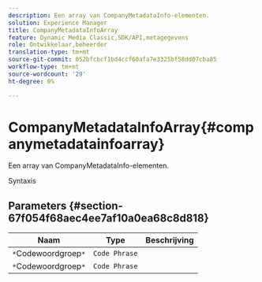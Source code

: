 ```yaml
---
description: Een array van CompanyMetadataInfo-elementen.
solution: Experience Manager
title: CompanyMetadataInfoArray
feature: Dynamic Media Classic,SDK/API,metagegevens
role: Ontwikkelaar,beheerder
translation-type: tm+mt
source-git-commit: 052bfcbcf1bd4ccf60afa7e3325bf58dd07cba85
workflow-type: tm+mt
source-wordcount: '29'
ht-degree: 0%

---
```



# CompanyMetadataInfoArray{#companymetadatainfoarray}

Een array van CompanyMetadataInfo-elementen.

Syntaxis

## Parameters {#section-67f054f68aec4ee7af10a0ea68c8d818}

| Naam | Type | Beschrijving |
|---|---|---|
| `*`Codewoordgroep`*` | `Code Phrase` |  |
| `*`Codewoordgroep`*` | `Code Phrase` |  |

